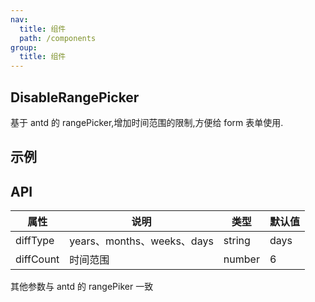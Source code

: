 ```yaml
---
nav:
  title: 组件
  path: /components
group:
  title: 组件
---
```


## DisableRangePicker

基于 antd 的 rangePicker,增加时间范围的限制,方便给 form 表单使用.

## 示例

<code src="./demo.jsx"></code>

## API

| 属性      | 说明                       | 类型   | 默认值 |
| --------- | -------------------------- | ------ | ------ |
| diffType  | years、months、weeks、days | string | days   |
| diffCount | 时间范围                   | number | 6      |

其他参数与 antd 的 rangePiker 一致

